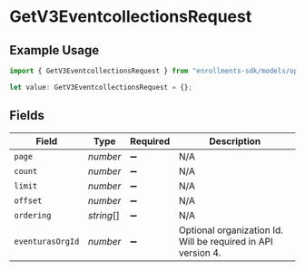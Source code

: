 # GetV3EventcollectionsRequest

## Example Usage

```typescript
import { GetV3EventcollectionsRequest } from "enrollments-sdk/models/operations";

let value: GetV3EventcollectionsRequest = {};
```

## Fields

| Field                                                        | Type                                                         | Required                                                     | Description                                                  |
| ------------------------------------------------------------ | ------------------------------------------------------------ | ------------------------------------------------------------ | ------------------------------------------------------------ |
| `page`                                                       | *number*                                                     | :heavy_minus_sign:                                           | N/A                                                          |
| `count`                                                      | *number*                                                     | :heavy_minus_sign:                                           | N/A                                                          |
| `limit`                                                      | *number*                                                     | :heavy_minus_sign:                                           | N/A                                                          |
| `offset`                                                     | *number*                                                     | :heavy_minus_sign:                                           | N/A                                                          |
| `ordering`                                                   | *string*[]                                                   | :heavy_minus_sign:                                           | N/A                                                          |
| `eventurasOrgId`                                             | *number*                                                     | :heavy_minus_sign:                                           | Optional organization Id. Will be required in API version 4. |
